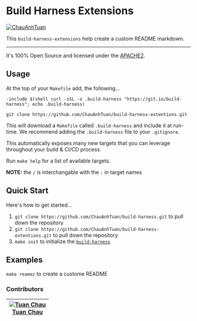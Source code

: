 
<!-- markdownlint-disable -->
# Build Harness Extensions
<!-- markdownlint-restore -->

[![ChauAnhTuan][logo]][website]

This `build-harness-extensions` help create a custom README markdown.

---

It's 100% Open Source and licensed under the [APACHE2](LICENSE).

## Usage

At the top of your `Makefile` add, the following...

```make
-include $(shell curl -sSL -o .build-harness "https://git.io/build-harness"; echo .build-harness)

git clone https://github.com/ChauAnhTuan/build-harness-extentions.git
```

This will download a `Makefile` called `.build-harness` and include it at run-time. We recommend adding the `.build-harness` file to your `.gitignore`.

This automatically exposes many new targets that you can leverage throughout your build & CI/CD process.

Run `make help` for a list of available targets.

**NOTE:** the `/` is interchangable with the `:` in target names

## Quick Start

Here's how to get started...

1. `git clone https://github.com/ChauAnhTuan/build-harness.git` to pull down the repository
2. `git clone https://github.com/ChauAnhTuan/build-harness-extentions.git` to pull down the repository
3. `make init` to initialize the [`build-harness`](https://github.com/ChauAnhTuan/build-harness/)


## Examples
`make reamez` to create a custome README

### Contributors

<!-- markdownlint-disable -->
|  [![Tuan Chau][ChauAnhTuan_avatar]][ChauAnhTuan_homepage]<br/>[Tuan Chau][ChauAnhTuan_homepage] |
|---|
<!-- markdownlint-restore -->

  [ChauAnhTuan_homepage]: https://github.com/ChauAnhTuan
  [ChauAnhTuan_avatar]: https://github.com/ChauAnhTuan.png?size=150

  [logo]: https://github.com/ChauAnhTuan.png?size=50
  [website]: https://github.com/ChauAnhTuan
  [email]: chauanhtuandl@gmail.com